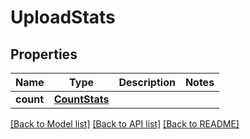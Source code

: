 # UploadStats


## Properties
Name | Type | Description | Notes
------------ | ------------- | ------------- | -------------
**count** | [**CountStats**](CountStats.md) |  | 

[[Back to Model list]](../README.md#documentation-for-models) [[Back to API list]](../README.md#documentation-for-api-endpoints) [[Back to README]](../README.md)



